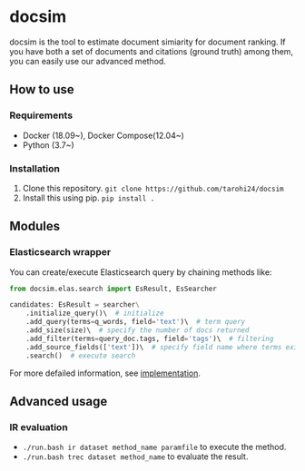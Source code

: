 docsim
=========

docsim is the tool to estimate document simiarity for document ranking.
If you have both a set of documents and citations (ground truth) among them,
you can easily use our advanced method.

## How to use

### Requirements

- Docker (18.09~), Docker Compose(12.04~)
- Python (3.7~)

### Installation

1. Clone this repository. `git clone https://github.com/tarohi24/docsim`
2. Install this using pip. `pip install .`


## Modules

### Elasticsearch wrapper
You can create/execute Elasticsearch query by chaining methods like:

```python
from docsim.elas.search import EsResult, EsSearcher

candidates: EsResult = searcher\
    .initialize_query()\  # initialize
    .add_query(terms=q_words, field='text')\  # term query
    .add_size(size)\  # specify the number of docs returned
    .add_filter(terms=query_doc.tags, field='tags')\  # filtering
    .add_source_fields(['text'])\  # specify field name where terms exist
    .search()  # execute search
```

For more defailed information, see [implementation](https://github.com/tarohi24/docsim/blob/master/docsim/elas/search.py).


## Advanced usage

### IR evaluation

- `./run.bash ir dataset method_name paramfile` to execute the method.
- `./run.bash trec dataset method_name` to evaluate the result.
